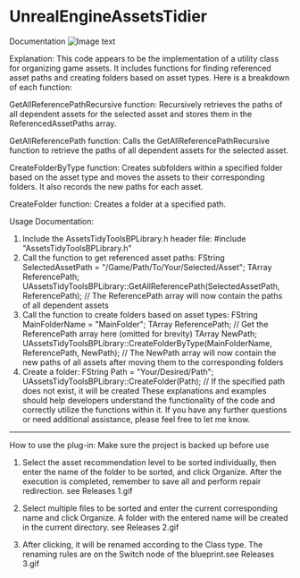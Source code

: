 # UnrealEngineAssetsTidier
Documentation
  ![Image text](https://raw.github.com/AlexMercerShaw/UnrealEngineAssetsTidier/main/Untitled-1.png)
  
Explanation:
This code appears to be the implementation of a utility class for organizing game assets. It includes functions for finding referenced asset paths and creating folders based on asset types. Here is a breakdown of each function:

GetAllReferencePathRecursive function: Recursively retrieves the paths of all dependent assets for the selected asset and stores them in the ReferencedAssetPaths array.

GetAllReferencePath function: Calls the GetAllReferencePathRecursive function to retrieve the paths of all dependent assets for the selected asset.

CreateFolderByType function: Creates subfolders within a specified folder based on the asset type and moves the assets to their corresponding folders. It also records the new paths for each asset.

CreateFolder function: Creates a folder at a specified path.


Usage Documentation:
1. Include the AssetsTidyToolsBPLibrary.h header file:
#include "AssetsTidyToolsBPLibrary.h"
2. Call the function to get referenced asset paths:
FString SelectedAssetPath = "/Game/Path/To/Your/Selected/Asset";
TArray<FString> ReferencePath;
UAssetsTidyToolsBPLibrary::GetAllReferencePath(SelectedAssetPath, ReferencePath);
// The ReferencePath array will now contain the paths of all dependent assets
3. Call the function to create folders based on asset types:
FString MainFolderName = "MainFolder";
TArray<FString> ReferencePath;
// Get the ReferencePath array here (omitted for brevity)
TArray<FString> NewPath;
UAssetsTidyToolsBPLibrary::CreateFolderByType(MainFolderName, ReferencePath, NewPath);
// The NewPath array will now contain the new paths of all assets after moving them to the corresponding folders
4. Create a folder:
FString Path = "Your/Desired/Path";
UAssetsTidyToolsBPLibrary::CreateFolder(Path);
// If the specified path does not exist, it will be created
These explanations and examples should help developers understand the functionality of the code and correctly utilize the functions within it. If you have any further questions or need additional assistance, please feel free to let me know.


---------------------------------------------------------------------------------------------------


How to use the plug-in:
Make sure the project is backed up before use

1. Select the asset recommendation level to be sorted individually, then enter the name of the folder to be sorted, and click Organize. After the execution is completed, remember to save all and perform repair redirection. see Releases 1.gif

2. Select multiple files to be sorted and enter the current corresponding name and click Organize. A folder with the entered name will be created in the current directory. see Releases 2.gif

3. After clicking, it will be renamed according to the Class type. The renaming rules are on the Switch node of the blueprint.see Releases 3.gif



